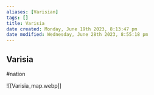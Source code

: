 ```yaml
---
aliases: [Varisian]
tags: []
title: Varisia
date created: Monday, June 19th 2023, 8:13:47 pm
date modified: Wednesday, June 28th 2023, 8:55:18 pm
---
```


## Varisia

#nation

![[Varisia_map.webp]]
